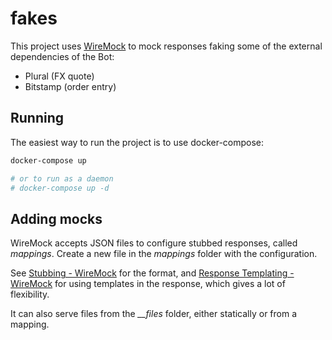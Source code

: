 # fakes

This project uses [WireMock] to mock responses faking some of the external dependencies of the Bot:

- Plural (FX quote)
- Bitstamp (order entry)

## Running

The easiest way to run the project is to use docker-compose:

```bash
docker-compose up

# or to run as a daemon
# docker-compose up -d
```

## Adding mocks

WireMock accepts JSON files to configure stubbed responses, called _mappings_. Create a new file in the _mappings_ folder with the configuration.

See [Stubbing - WireMock][Stubbing] for the format, and [Response Templating - WireMock][Templating] for using templates in the response, which gives a lot of flexibility.

It can also serve files from the _\_\_files_ folder, either statically or from a mapping.

[WireMock]: http://wiremock.org/
[Stubbing]: http://wiremock.org/docs/stubbing/
[Templating]: http://wiremock.org/docs/response-templating/
